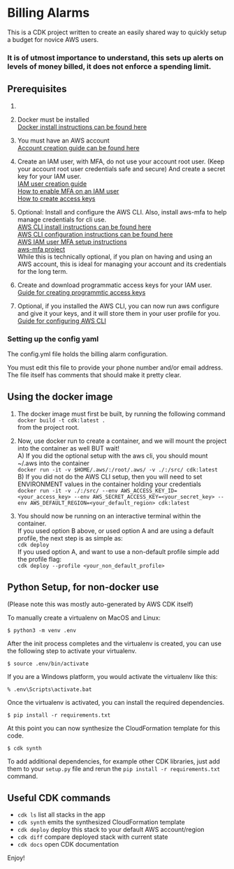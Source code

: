 # Billing Alarms

This is a CDK project written to create an easily shared way to quickly setup a budget for novice AWS users.

### It is of utmost importance to understand, this sets up alerts on levels of money billed, it does not enforce a spending limit.

## Prerequisites

1) 
1) Docker must be installed  
    [Docker install instructions can be found here](https://docs.docker.com/engine/install/)

2) You must have an AWS account  
    [Account creation guide can be found here](https://aws.amazon.com/premiumsupport/knowledge-center/create-and-activate-aws-account/)

3) Create an IAM user, with MFA, do not use your account root user.  (Keep your account root user credentials safe and secure)
And create a secret key for your IAM user.  
    [IAM user creation guide](https://docs.aws.amazon.com/IAM/latest/UserGuide/id_users_create.html)  
    [How to enable MFA on an IAM user](https://docs.aws.amazon.com/IAM/latest/UserGuide/id_credentials_mfa_enable_virtual.html)  
    [How to create access keys](https://docs.aws.amazon.com/general/latest/gr/aws-sec-cred-types.html#access-keys-and-secret-access-keys)  
      
4) Optional: Install and configure the AWS CLI.  Also, install aws-mfa to help manage credentials for cli use.  
    [AWS CLI install instructions can be found here](https://docs.aws.amazon.com/cli/latest/userguide/install-cliv2.html)  
    [AWS CLI configuration instructions can be found here](https://docs.aws.amazon.com/cli/latest/userguide/cli-configure-quickstart.html)    
    [AWS IAM user MFA setup instructions](https://docs.aws.amazon.com/IAM/latest/UserGuide/id_credentials_mfa_enable_virtual.html)  
    [aws-mfa project](https://github.com/broamski/aws-mfa)  
    While this is technically optional, if you plan on having and using an AWS account, this is ideal for managing your 
    account and its credentials for the long term.
    
5) Create and download programmatic access keys for your IAM user.
    [Guide for creating programmtic access keys](https://docs.aws.amazon.com/general/latest/gr/aws-sec-cred-types.html#access-keys-and-secret-access-keys)  
    
6) Optional, if you installed the AWS CLI, you can now run aws configure and give it your keys, and it will store them in your user profile for you.
    [Guide for configuring AWS CLI](https://docs.aws.amazon.com/cli/latest/userguide/cli-chap-configure.html)   

### Setting up the config yaml
The config.yml file holds the billing alarm configuration.

You must edit this file to provide your phone number and/or email address.  
The file itself has comments that should make it pretty clear.

## Using the docker image

1) The docker image must first be built, by running the following command  
`docker build -t cdk:latest .`  
from the project root.

2) Now, use docker run to create a container, and we will mount the project into the container as well  BUT wait!  
    A) If you did the optional setup with the aws cli, you should mount ~/.aws into the container  
    `docker run -it -v $HOME/.aws/:/root/.aws/ -v ./:/src/ cdk:latest`   
    B)  If you did not do the AWS CLI setup, then you will need to set ENVIRONMENT values in the container holding your credentials  
    `docker run -it -v ./:/src/ --env AWS_ACCESS_KEY_ID=<your_access_key> --env AWS_SECRET_ACCESS_KEY=<your_secret_key> --env AWS_DEFAULT_REGION=<your_default_region> cdk:latest`
    
3)  You should now be running on an interactive terminal within the container.  
    If you used option B above, or used option A and are using a default profile, the next step is as simple as:  
    `cdk deploy`  
    If you used option A, and want to use a non-default profile simple add the profile flag:  
    `cdk deploy --profile <your_non_default_profile>`


## Python Setup, for non-docker use
(Please note this was mostly auto-generated by AWS CDK itself)

To manually create a virtualenv on MacOS and Linux:

```
$ python3 -m venv .env
```

After the init process completes and the virtualenv is created, you can use the following
step to activate your virtualenv.

```
$ source .env/bin/activate
```

If you are a Windows platform, you would activate the virtualenv like this:

```
% .env\Scripts\activate.bat
```

Once the virtualenv is activated, you can install the required dependencies.

```
$ pip install -r requirements.txt
```

At this point you can now synthesize the CloudFormation template for this code.

```
$ cdk synth
```

To add additional dependencies, for example other CDK libraries, just add
them to your `setup.py` file and rerun the `pip install -r requirements.txt`
command.

## Useful CDK commands

 * `cdk ls`          list all stacks in the app
 * `cdk synth`       emits the synthesized CloudFormation template
 * `cdk deploy`      deploy this stack to your default AWS account/region
 * `cdk diff`        compare deployed stack with current state
 * `cdk docs`        open CDK documentation

Enjoy!

